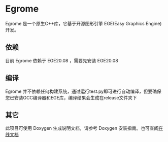 # Egrome

Egrome 是一个原生C++库，它基于开源图形引擎 EGE(Easy Graphics Engine) 开发。

## 依赖
目前 Egrome 依赖于 EGE20.08 ，需要先安装 EGE20.08 

## 编译
Egrome 并不依赖任何构建系统，通过运行test.py即可进行自动编译，但要确保您已安装GCC编译器和EGE库，编译结果会生成在release文件夹下

## 其它
此项目可使用 Doxygen 生成说明文档，请参考 Doxygen 安装指南。也可查阅[在线文档](https://anglebase.github.io/Egrome/html/index.html)
